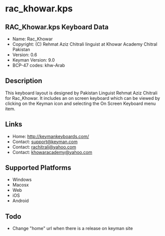 # rac_khowar.kps
RAC_Khowar.kps
Keyboard Data
-------------

* Name:           Rac_Khowar
* Copyright:      (C) Rehmat Aziz Chitrali linguist at Khowar Academy Chitral Pakistan
* Version:        0.6
* Keyman Version: 9.0
* BCP-47 codes:   khw-Arab

Description
-----------

This keyboard layout is designed by Pakistan Linguist Rehmat Aziz Chitrali for Rac_Khowar. It includes 
an on screen keyboard which can be viewed by clicking on the Keyman icon 
and selecting the On Screen Keyboard menu item.   

Links
-----

 * Home:     <http://keymankeyboards.com/>
 * Contact:  support@keyman.com
 * Contact:  rachitrali@yahoo.com
 * Contact:  khowaracademy@yahoo.com


 
Supported Platforms
-------------------

 * Windows
 * Macosx
 * Web
 * iOS
 * Android

Todo
----

* Change "home" url when there is a release on keyman site

